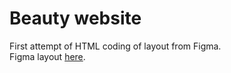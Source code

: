 # Beauty website
First attempt of HTML coding of layout from Figma.  
Figma layout [here](https://www.figma.com/file/V3l3zWEuVqixPQzeWw34AI/Templates-HTML%2FCSS?node-id=1%3A2).
